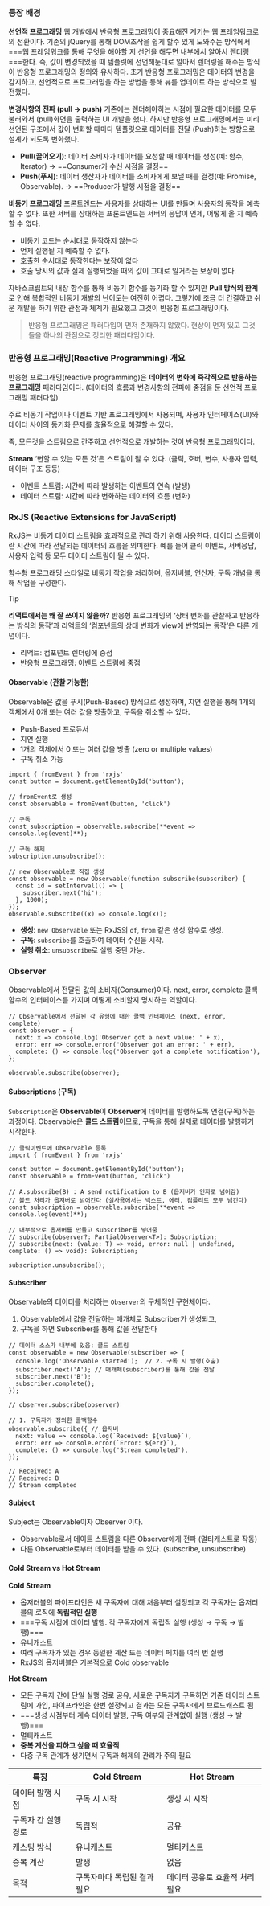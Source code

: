 ### 등장 배경

**선언적 프로그래밍**
웹 개발에서 반응형 프로그래밍이 중요해진 계기는 웹 프레임워크로의 전환이다. 기존의 jQuery를 통해 DOM조작을 쉽게 할수 있게 도와주는 방식에서 ===웹 프레임워크를 통해 무엇을 해야할 지 선언을 해두면 내부에서 알아서 렌더링===한다.
즉, 값이 변경되었을 때 템플릿에 선언해둔대로 알아서 렌더링을 해주는 방식이 반응형 프로그래밍의 정의와 유사하다. 초기 반응형 프로그래밍은 데이터의 변경을 감지하고, 선언적으로 프로그래밍을 하는 방법을 통해 뷰를 업데이트 하는 방식으로 발전했다.

**변경사항의 전파 (pull → push)**
기존에는 렌더해야하는 시점에 필요한 데이터를 모두 불러와서 (pull)화면을 출력하는 UI 개발을 했다. 하지만 반응형 프로그래밍에서는 미리 선언된 구조에서 값이 변화할 때마다 템플릿으로 데이터를 전달 (Push)하는 방향으로 설계가 되도록 변화했다.

- **Pull(끌어오기)**: 데이터 소비자가 데이터를 요청할 때 데이터를 생성(예: 함수, Iterator) → ==Consumer가 수신 시점을 결정==
- **Push(푸시)**: 데이터 생산자가 데이터를 소비자에게 보낼 때를 결정(예: Promise, Observable). → ==Producer가 발행 시점을 결정==

**비동기 프로그래밍**
프론트엔드는 사용자를 상대하는 UI를 만들며 사용자의 동작을 예측할 수 없다. 또한 서버를 상대하는 프론트엔드는 서버의 응답이 언제, 어떻게 올 지 예측할 수 없다.

- 비동기 코드는 순서대로 동작하지 않는다
- 언제 실행될 지 예측할 수 없다.
- 호출한 순서대로 동작한다는 보장이 없다
- 호출 당시의 값과 실제 실행되었을 때의 값이 그대로 일거라는 보장이 없다.

자바스크립트의 내장 함수를 통해 비동기 함수를 동기화 할 수 있지만 **Pull 방식의 한계**로 인해 복합적인 비동기 개발의 난이도는 여전히 어렵다. 그렇기에 조금 더 간결하고 쉬운 개발을 하기 위한 관점과 체계가 필요했고 그것이 반응형 프로그래밍이다.

> 반응형 프로그래밍은 패러다임이 먼저 존재하지 않았다. 현상이 먼저 있고 그것들을 하나의 관점으로 정리한 패러다임이다.


### 반응형 프로그래밍(Reactive Programming) 개요

반응형 프로그래밍(reactive programming)은 **데이터의 변화에 즉각적으로 반응하는 프로그래밍** 패러다임이다. (데이터의 흐름과 변경사항의 전파에 중점을 둔 선언적 프로그래밍 패러다임)

주로 비동기 작업이나 이벤트 기반 프로그래밍에서 사용되며, 사용자 인터페이스(UI)와 데이터 사이의 동기화 문제를 효율적으로 해결할 수 있다. 

즉, 모든것을 스트림으로 간주하고 선언적으로 개발하는 것이 반응형 프로그래밍이다.

**Stream**
‘변할 수 있는 모든 것’은 스트림이 될 수 있다. (클릭, 호버, 변수, 사용자 입력, 데이터 구조 등등)
- 이벤트 스트림: 시간에 따라 발생하는 이벤트의 연속 (발생)
- 데이터 스트림: 시간에 따라 변화하는 데이터의 흐름 (변화)

### RxJS (Reactive Extensions for JavaScript)
RxJS는 비동기 데이터 스트림을 효과적으로 관리 하기 위해 사용한다. 데이터 스트림이란 시간에 따라 전달되는 데이터의 흐름을 의미한다. 예를 들어 클릭 이벤트, 서버응답, 사용자 입력 등 모두 데이터 스트림이 될 수 있다.

함수형 프로그래밍 스타일로 비동기 작업을 처리하며, 옵저버블, 연산자, 구독 개념을 통해 작업을 구성한다.

>[!tip]
>**리액트에서는 왜 잘 쓰이지 않을까?**
>반응형 프로그래밍의 ‘상태 변화를 관찰하고 반응하는 방식의 동작’과 리액트의 ‘컴포넌트의 상태 변화가 view에 반영되는 동작‘은 다른 개념이다. 
>- 리액트: 컴포넌트 렌더링에 중점 
>  - 반응형 프로그래밍: 이벤트 스트림에 중점

#### **Observable (관찰 가능한)**

Observable은 값을 푸시(Push-Based) 방식으로 생성하며, 지연 실행을 통해 1개의 객체에서 0개 또는 여러 값을 방출하고, 구독을 취소할 수 있다.

- Push-Based 프로듀서
- 지연 실행
- 1개의 객체에서 0 또는 여러 값을 방출 (zero or multiple values)
- 구독 취소 가능

```tsx
import { fromEvent } from 'rxjs'
const button = document.getElementById('button');

// fromEvent로 생성
const observable = fromEvent(button, 'click')

// 구독
const subscription = observable.subscribe(**event => console.log(event)**);

// 구독 해제
subscription.unsubscribe();

// new Observable로 직접 생성
const observable = new Observable(function subscribe(subscriber) {
  const id = setInterval(() => { 
    subscriber.next('hi');
  }, 1000);
});
observable.subscribe((x) => console.log(x));
```

- **생성**: `new Observable` 또는 RxJS의 `of`, `from` 같은 생성 함수로 생성.
- **구독**: `subscribe`를 호출하여 데이터 수신을 시작.
- **실행 취소**: `unsubscribe`로 실행 중단 가능.

### Observer

Observable에서 전달된 값의 소비자(Consumer)이다. next, error, complete 콜백 함수의 인터페이스를 가지며 어떻게 소비할지 명시하는 역할이다.

```tsx
// Observable에서 전달된 각 유형에 대한 콜백 인터페이스 (next, error, complete)
const observer = {
  next: x => console.log('Observer got a next value: ' + x),
  error: err => console.error('Observer got an error: ' + err),
  complete: () => console.log('Observer got a complete notification'),
};

observable.subscribe(observer); 
```

#### Subscriptions (구독)

`Subscription`은 **Observable**이 **Observer**에 데이터를 발행하도록 연결(구독)하는 과정이다. Observable은 **콜드 스트림**이므로, 구독을 통해 실제로 데이터를 발행하기 시작한다.

```tsx
// 클릭이벤트에 Observable 등록
import { fromEvent } from 'rxjs'

const button = document.getElementById('button');
const observable = fromEvent(button, 'click')

// A.subscribe(B) : A send notification to B (옵저버가 인자로 넘어감)
// 볼드 처리가 옵저버로 넘어간다 (실사용에서는 넥스트, 에러, 컴플리트 모두 넘긴다)
const subscription = observable.subscribe(**event => console.log(event)**);

// 내부적으로 옵저버를 만들고 subscriber를 넣어줌
// subscribe(observer?: PartialObserver<T>): Subscription;
// subscribe(next: (value: T) => void, error: null | undefined, complete: () => void): Subscription; 

subscription.unsubscribe();
```

#### Subscriber

Observable의 데이터를 처리하는 `Observer`의 구체적인 구현체이다.

1. Observable에서 값을 전달하는 매개체로 Subscriber가 생성되고,
2. 구독을 하면 Subscriber를 통해 값을 전달한다

```tsx
// 데이터 소스가 내부에 있음: 콜드 스트림
const observable = new Observable(subscriber => {
  console.log('Observable started');  // 2. 구독 시 발행(호출)
  subscriber.next('A'); // 매개체(subscriber)를 통해 값을 전달
  subscriber.next('B');
  subscriber.complete(); 
});

// observer.subscribe(observer)

// 1. 구독자가 정의한 콜백함수
observable.subscribe({ // 옵저버
  next: value => console.log(`Received: ${value}`),
  error: err => console.error(`Error: ${err}`),
  complete: () => console.log('Stream completed'), 
});

// Received: A
// Received: B
// Stream completed
```

#### Subject
Subject는 Observable이자 Observer 이다.

- Observable로서 데이트 스트림을 다른 Observer에게 전파 (멀티캐스트로 작동)
- 다른 Observable로부터 데이터를 받을 수 있다. (subscribe, unsubscribe)

#### Cold Stream vs Hot Stream

**Cold Stream**
- 옵저러블의 파이프라인은 새 구독자에 대해 처음부터 설정되고 각 구독자는 옵저러블의 로직에 **독립적인 실행**
- ===구독 시점에 데이터 발행. 각 구독자에게 독립적 실행 (생성 → 구독 → 발행)===
- 유니캐스트
- 여러 구독자가 있는 경우 동일한 계산 또는 데이터 페치를 여러 번 실행
- RxJS의 옵저버블은 기본적으로 Cold observable

**Hot Stream**
- 모든 구독자 간에 단일 실행 경로 공유, 새로운 구독자가 구독하면 기존 데이터 스트림에 가입, 파이프라인은 한번 설정되고 결과는 모든 구독자에게 브로드캐스트 됨
-  ===생성 시점부터 계속 데이터 발행, 구독 여부와 관계없이 실행 (생성 → 발행)===
- 멀티캐스트
- **중복 계산을 피하고 싶을 때 효율적**
- 다중 구독 관계가 생기면서 구독과 해제의 관리가 주의 필요

| 특징          | **Cold Stream** | **Hot Stream**    |
| ----------- | --------------- | ----------------- |
| 데이터 발행 시점   | 구독 시 시작         | 생성 시 시작           |
| 구독자 간 실행 경로 | 독립적             | 공유                |
| 캐스팅 방식      | 유니캐스트           | 멀티캐스트             |
| 중복 계산       | 발생              | 없음                |
| 목적          | 구독자마다 독립된 결과 필요 | 데이터 공유로 효율적 처리 필요 |
